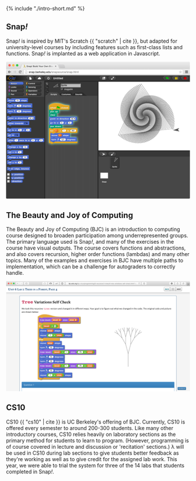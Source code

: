 
{% include "./intro-short.md" %}

## Snap<em>!</em>
Snap<em>!</em> is inspired by MIT's Scratch {{ "scratch" | cite }}, but adapted for university-level courses by including features such as first-class lists and functions. Snap<em>!</em> is implanted as a web application in Javascript.

![An example Snap<em>!</em> program.](images/snap-basic.png)

## The Beauty and Joy of Computing
The Beauty and Joy of Computing (BJC) is an introduction to computing course designed to broaden participation among underrepresented groups. The primary language used is Snap<em>!</em>, and many of the exercises in the course have visual outputs. The course covers functions and abstractions, and also covers recursion, higher order functions (lambdas) and many other topics. Many of the examples and exercises in BJC have multiple paths to implementation, which can be a challenge for autograders to correctly handle.

![A typical example of BJC curriculum which includes graphical output.](images/bjc-tree.png)

## CS10
CS10 {{ "cs10" | cite }} is UC Berkeley's offering of BJC. Currently, CS10 is offered every semester to around 200-300 students. Like many other introductory courses, CS10 relies heavily on laboratory sections as the primary method for students to learn to program. (However, programming is of course covered in lecture and discussion or 'recitation' sections.) λ will be used in CS10 during lab sections to give students better feedback as they're working as well as to give credit for the assigned lab work. This year, we were able to trial the system for three of the 14 labs that students completed in Snap<em>!</em>.
